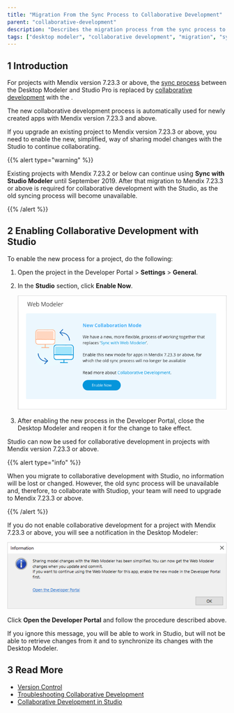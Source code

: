 ```yaml
---
title: "Migration From the Sync Process to Collaborative Development"
parent: "collaborative-development"
description: "Describes the migration process from the sync process to new collaborative development between the Mendix Desktop Modeler and the Mendix Studio"
tags: ["desktop modeler", "collaborative development", "migration", "sync"]
---
```


## 1 Introduction 

For projects with Mendix version 7.23.3 or above, the [sync process](sync-webmodeler-desktopmodeler) between the Desktop Modeler and Studio Pro is replaced by [collaborative development](collaborative-development) with the .

The new collaborative development process is automatically used for newly created apps with Mendix version 7.23.3 and above. 

If you upgrade an existing project to Mendix version 7.23.3 or above, you need to enable the new, simplified, way of sharing model changes with the Studio to continue collaborating. 

{{% alert type="warning" %}}

Existing projects with Mendix 7.23.2 or below can continue using **Sync with Studio Modeler** until September 2019. After that migration to Mendix 7.23.3 or above is required for collaborative development with the Studio, as the old syncing process will become unavailable. 

{{% /alert %}}

## 2 Enabling Collaborative Development with Studio

To enable the new process for a project, do the following:

1. Open the project in the Developer Portal > **Settings** > **General**.

2.  In the **Studio** section, click **Enable Now**.

	![](attachments/collaborative-development-migration/enable-new-mode.png)
	
3. After enabling the new process in the Developer Portal, close the Desktop Modeler and reopen it for the change to take effect.

Studio can now be used for collaborative development in projects with Mendix version 7.23.3 or above.

{{% alert type="info" %}}

When you migrate to collaborative development with Studio, no information will be lost or changed. However, the old sync process will be unavailable and, therefore, to collaborate with Studiop, your team will need to upgrade to Mendix 7.23.3 or above. 

{{% /alert %}}

If you do not enable collaborative development for a project with Mendix 7.23.3 or above, you will see a notification in the Desktop Modeler:

![](attachments/collaborative-development-migration/enable-new-process-message.PNG)

Click **Open the Developer Portal** and follow the procedure described above.

If you ignore this message, you will be able to work in Studio, but will not be able to retrieve changes from it and to synchronize its changes with the Desktop Modeler. 

## 3 Read More

* [Version Control](version-control)
* [Troubleshooting Collaborative Development](collaborative-development-troubleshooting)
* [Collaborative Development in Studio](/studio/general-collaborative-development)
